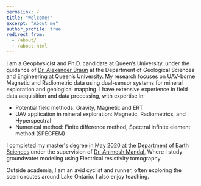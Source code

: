 ```yaml
---
permalink: /
title: "Welcome!"
excerpt: "About me"
author_profile: true
redirect_from: 
  - /about/
  - /about.html
---
```



I am a Geophysicist and Ph.D. candidate at Queen’s University, under the guidance of [Dr. Alexander Braun](http://sea-level.org) at the Department of Geological Sciences and Engineering at Queen’s University. My research focuses on UAV-borne Magnetic and Radiometric data using dual-sensor systems for mineral exploration and geological mapping.
I have extensive experience in field data acquisition and data processing, with expertise in:

 * Potential field methods: Gravity, Magnetic and ERT
 * UAV application in mineral exploration: Magnetic, Radiometrics, and Hyperspectral
 * Numerical method: Finite difference method, Spectral infinite element method (SPECFEM)

I completed my master's degree in May 2020 at the [Department of Earth Sciences](https://www.iitk.ac.in/es/) under the supervision of [Dr. Animesh Mandal](https://sites.google.com/view/animesh-mandal/home), Where I study groundwater modeling using Electrical resistivity tomography.

Outside academia, I am an avid cyclist and runner, often exploring the scenic routes around Lake Ontario. I also enjoy teaching.